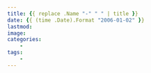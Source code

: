 ```yaml
---
title: {{ replace .Name "-" " " | title }}
date: {{ (time .Date).Format "2006-01-02" }}
lastmod: 
image: 
categories:
    - 
tags:
    - 
---
```


